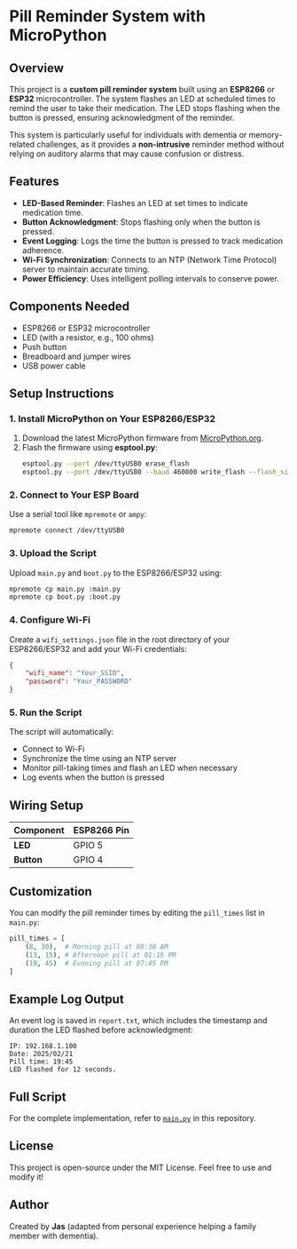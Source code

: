 # Pill Reminder System with MicroPython

## Overview
This project is a **custom pill reminder system** built using an **ESP8266** or **ESP32** microcontroller. The system flashes an LED at scheduled times to remind the user to take their medication. The LED stops flashing when the button is pressed, ensuring acknowledgment of the reminder.

This system is particularly useful for individuals with dementia or memory-related challenges, as it provides a **non-intrusive** reminder method without relying on auditory alarms that may cause confusion or distress.

## Features
- **LED-Based Reminder**: Flashes an LED at set times to indicate medication time.
- **Button Acknowledgment**: Stops flashing only when the button is pressed.
- **Event Logging**: Logs the time the button is pressed to track medication adherence.
- **Wi-Fi Synchronization**: Connects to an NTP (Network Time Protocol) server to maintain accurate timing.
- **Power Efficiency**: Uses intelligent polling intervals to conserve power.

## Components Needed
- ESP8266 or ESP32 microcontroller
- LED (with a resistor, e.g., 100 ohms)
- Push button
- Breadboard and jumper wires
- USB power cable

## Setup Instructions

### 1. Install MicroPython on Your ESP8266/ESP32
1. Download the latest MicroPython firmware from [MicroPython.org](https://micropython.org/download/).
2. Flash the firmware using **esptool.py**:
   ```sh
   esptool.py --port /dev/ttyUSB0 erase_flash
   esptool.py --port /dev/ttyUSB0 --baud 460800 write_flash --flash_size=detect 0 firmware.bin
   ```

### 2. Connect to Your ESP Board
Use a serial tool like `mpremote` or `ampy`:
```sh
mpremote connect /dev/ttyUSB0
```

### 3. Upload the Script
Upload `main.py` and `boot.py` to the ESP8266/ESP32 using:
```sh
mpremote cp main.py :main.py
mpremote cp boot.py :boot.py
```

### 4. Configure Wi-Fi
Create a `wifi_settings.json` file in the root directory of your ESP8266/ESP32 and add your Wi-Fi credentials:
```json
{
    "wifi_name": "Your_SSID",
    "password": "Your_PASSWORD"
}
```

### 5. Run the Script
The script will automatically:
- Connect to Wi-Fi
- Synchronize the time using an NTP server
- Monitor pill-taking times and flash an LED when necessary
- Log events when the button is pressed

## Wiring Setup
| Component | ESP8266 Pin |
|-----------|------------|
| **LED**   | GPIO 5     |
| **Button**| GPIO 4     |

## Customization
You can modify the pill reminder times by editing the `pill_times` list in `main.py`:
```python
pill_times = [
    (8, 30),  # Morning pill at 08:30 AM
    (13, 15), # Afternoon pill at 01:15 PM
    (19, 45)  # Evening pill at 07:45 PM
]
```

## Example Log Output
An event log is saved in `report.txt`, which includes the timestamp and duration the LED flashed before acknowledgment:
```
IP: 192.168.1.100
Date: 2025/02/21
Pill time: 19:45
LED flashed for 12 seconds.
```

## Full Script
For the complete implementation, refer to [`main.py`](main.py) in this repository.

## License
This project is open-source under the MIT License. Feel free to use and modify it!

## Author
Created by **Jas** (adapted from personal experience helping a family member with dementia).

